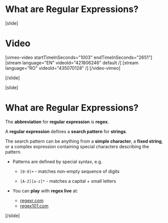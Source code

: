 # What are Regular Expressions?

[slide]
# Video

[vimeo-video startTimeInSeconds="1003" endTimeInSeconds="2651"]
[stream language="EN" videoId="421806246" default /]
[stream language="RO" videoId="435070128"  /]
[/video-vimeo]

[/slide]

[slide]
# What are Regular Expressions?

 The **abbreviation** for **regular expression** is **regex**.

 A **regular expression** defines a **search pattern** for **strings**.
 
 The search pattern can be anything from a **simple character**, a **fixed string**, or a complex expression containing special characters describing the pattern.

 - Patterns are defined by special syntax, e.g.

    - `[0-9]+` - matches non-empty sequence of digits

    - `[A-Z][a-z]*` - matches a capital + small letters

 
 - You can **play** with **regex live** at:

    - [regexr.com](regexr.com)
    - [regex101.com](regex101.com)



[/slide]

